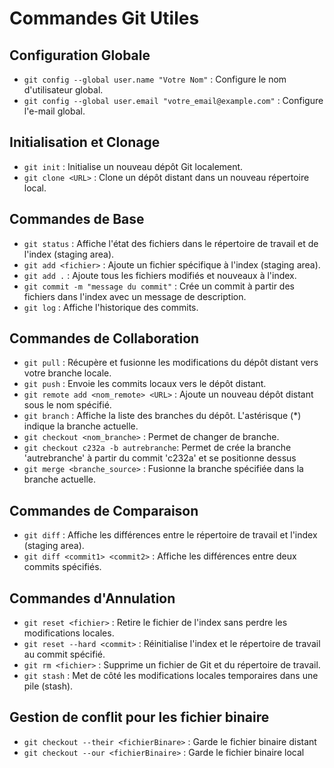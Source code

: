 # Commandes Git Utiles

## Configuration Globale

- `git config --global user.name "Votre Nom"` : Configure le nom d'utilisateur global.
- `git config --global user.email "votre_email@example.com"` : Configure l'e-mail global.

## Initialisation et Clonage

- `git init` : Initialise un nouveau dépôt Git localement.
- `git clone <URL>` : Clone un dépôt distant dans un nouveau répertoire local.

## Commandes de Base

- `git status` : Affiche l'état des fichiers dans le répertoire de travail et de l'index (staging area).
- `git add <fichier>` : Ajoute un fichier spécifique à l'index (staging area).
- `git add .` : Ajoute tous les fichiers modifiés et nouveaux à l'index.
- `git commit -m "message du commit"` : Crée un commit à partir des fichiers dans l'index avec un message de description.
- `git log` : Affiche l'historique des commits.

## Commandes de Collaboration

- `git pull` : Récupère et fusionne les modifications du dépôt distant vers votre branche locale.
- `git push` : Envoie les commits locaux vers le dépôt distant.
- `git remote add <nom_remote> <URL>` : Ajoute un nouveau dépôt distant sous le nom spécifié.
- `git branch` : Affiche la liste des branches du dépôt. L'astérisque (\*) indique la branche actuelle.
- `git checkout <nom_branche>` : Permet de changer de branche.
- `git checkout c232a -b autrebranche`: Permet de crée la branche 'autrebranche' à partir du commit 'c232a' et se positionne dessus
- `git merge <branche_source>` : Fusionne la branche spécifiée dans la branche actuelle.

## Commandes de Comparaison

- `git diff` : Affiche les différences entre le répertoire de travail et l'index (staging area).
- `git diff <commit1> <commit2>` : Affiche les différences entre deux commits spécifiés.

## Commandes d'Annulation

- `git reset <fichier>` : Retire le fichier de l'index sans perdre les modifications locales.
- `git reset --hard <commit>` : Réinitialise l'index et le répertoire de travail au commit spécifié.
- `git rm <fichier>` : Supprime un fichier de Git et du répertoire de travail.
- `git stash` : Met de côté les modifications locales temporaires dans une pile (stash).

## Gestion de conflit pour les fichier binaire

- `git checkout --their <fichierBinare>` : Garde le fichier binaire distant
- `git checkout --our <fichierBinaire>` : Garde le fichier binaire local